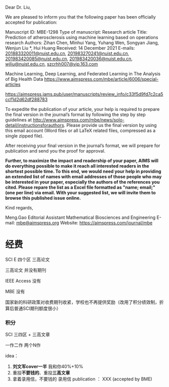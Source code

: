 Dear Dr. Liu,

We are pleased to inform you that the following paper has been officially accepted for publication:

Manuscript ID: MBE-1298
Type of manuscript: Research article
Title: Prediction of atherosclerosis using machine learning based on operations research
Authors: Zihan Chen, Minhui Yang, Yuhang Wen, Songyan Jiang, Wenjun Liu *, Hui Huang
Received: 14 December 2021
E-mails: [201883320011@nuist.edu.cn](mailto:201883320011@nuist.edu.cn), [201983270241@nuist.edu.cn](mailto:201983270241@nuist.edu.cn),
[201983420085@nuist.edu.cn](mailto:201983420085@nuist.edu.cn), [201983420036@nuist.edu.cn](mailto:201983420036@nuist.edu.cn), [wjliu@nuist.edu.cn](mailto:wjliu@nuist.edu.cn),
[szcrhh007@vip.163.com](mailto:szcrhh007@vip.163.com)

Machine Learning, Deep Learning, and Federated Learning in The Analysis of Big Health Data
https://www.aimspress.com/mbe/article/6006/special-articles

https://aimspress.jams.pub/user/manuscripts/review_info/c33f5d9fd7c2ca5ccf1d2d62df288783

To expedite the publication of your article, your help is required to prepare the final version in the journal’s format by following the step by step guidelines at
http://www.aimspress.com/mbe/news/solo-detail/instructionsforauthors.
Please provide us the final version by using this email account (Word files or all LaTeX related files, compressed as a single zipped file).

After receiving your final version in the journal’s format, we will prepare for publication and send you the proof for approval.

**Further, to maximize the impact and readership of your paper, AIMS will do everything possible to make it reach all interested readers in the shortest possible time. To this end, we would need your help in providing an extended list of names with email addresses of those people who may be interested in your paper, especially the authors of the references you cited. Please repare the list as a Excel file formatted as "name; email;" (one per line) via email. With your suggested list, we will invite them to browse this published issue online.**

Kind regards,

Meng.Gao
Editorial Assistant
Mathematical Biosciences and Engineering
E-mail: [mbe@aimspress.org](mailto:mbe@aimspress.org)
Website: https://aimspress.com/journal/mbe

# 经费

SCI E 四个区       三高论文

三高论文    并没有期刊

IEEE Access 没有

MBE 没有



国家新的科研政策对收费期刊收紧，学校也不再提供奖励（改用了积分绩效制，折算后普通SCI期刊额度很小）

### 积分

SCI 三四区 + 三高文章

一作二作      两个N作



idea：

1. **刘文军cover一半** 我和你40%+10%
2. 重投**不要钱的**、重投**三高文章**
3. 拿着录用信，不要钱的     录用信        publication ： XXX (accepted by BME)











